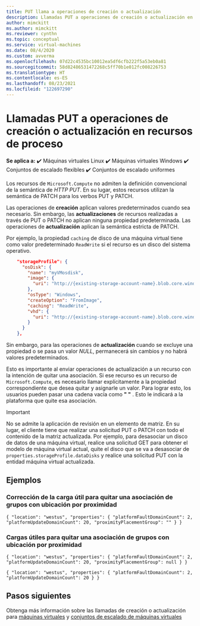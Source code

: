 ```yaml
---
title: PUT llama a operaciones de creación o actualización
description: Llamadas PUT a operaciones de creación o actualización en recursos de proceso
author: mimckitt
ms.author: mimckitt
ms.reviewer: cynthn
ms.topic: conceptual
ms.service: virtual-machines
ms.date: 08/4/2020
ms.custom: avverma
ms.openlocfilehash: 07d22c4535bc10012ea5df6cfb222f5a53eb0a81
ms.sourcegitcommit: 58d82486531472268c5ff70b1e012fc008226753
ms.translationtype: HT
ms.contentlocale: es-ES
ms.lasthandoff: 08/23/2021
ms.locfileid: "122697290"
---
```

# <a name="put-calls-for-creation-or-updates-on-compute-resources"></a>Llamadas PUT a operaciones de creación o actualización en recursos de proceso

**Se aplica a:** :heavy_check_mark: Máquinas virtuales Linux :heavy_check_mark: Máquinas virtuales Windows :heavy_check_mark: Conjuntos de escalado flexibles :heavy_check_mark: Conjuntos de escalado uniformes


Los recursos de `Microsoft.Compute` no admiten la definición convencional de la semántica de *HTTP PUT*. En su lugar, estos recursos utilizan la semántica de PATCH para los verbos PUT y PATCH.

Las operaciones de **creación** aplican valores predeterminados cuando sea necesario. Sin embargo, las **actualizaciones** de recursos realizadas a través de PUT o PATCH no aplican ninguna propiedad predeterminada. Las operaciones de **actualización** aplican la semántica estricta de PATCH.

Por ejemplo, la propiedad `caching` de disco de una máquina virtual tiene como valor predeterminado `ReadWrite` si el recurso es un disco del sistema operativo.

```json
    "storageProfile": {
      "osDisk": {
        "name": "myVMosdisk",
        "image": {
          "uri": "http://{existing-storage-account-name}.blob.core.windows.net/{existing-container-name}/{existing-generalized-os-image-blob-name}.vhd"
        },
        "osType": "Windows",
        "createOption": "FromImage",
        "caching": "ReadWrite",
        "vhd": {
          "uri": "http://{existing-storage-account-name}.blob.core.windows.net/{existing-container-name}/myDisk.vhd"
        }
      }
    },
```

Sin embargo, para las operaciones de **actualización** cuando se excluye una propiedad o se pasa un valor *NULL*, permanecerá sin cambios y no habrá valores predeterminados.

Esto es importante al enviar operaciones de actualización a un recurso con la intención de quitar una asociación. Si ese recurso es un recurso de `Microsoft.Compute`, es necesario llamar explícitamente a la propiedad correspondiente que desea quitar y asignarle un valor. Para lograr esto, los usuarios pueden pasar una cadena vacía como **" "** . Esto le indicará a la plataforma que quite esa asociación.

> [!IMPORTANT]
> No se admite la aplicación de revisión en un elemento de matriz. En su lugar, el cliente tiene que realizar una solicitud PUT o PATCH con todo el contenido de la matriz actualizada. Por ejemplo, para desasociar un disco de datos de una máquina virtual, realice una solicitud GET para obtener el modelo de máquina virtual actual, quite el disco que se va a desasociar de `properties.storageProfile.dataDisks` y realice una solicitud PUT con la entidad máquina virtual actualizada.

## <a name="examples"></a>Ejemplos

### <a name="correct-payload-to-remove-a-proximity-placement-groups-association"></a>Corrección de la carga útil para quitar una asociación de grupos con ubicación por proximidad

`
{ "location": "westus", "properties": { "platformFaultDomainCount": 2, "platformUpdateDomainCount": 20, "proximityPlacementGroup": "" } }
`

### <a name="incorrect-payloads-to-remove-a-proximity-placement-groups-association"></a>Cargas útiles para quitar una asociación de grupos con ubicación por proximidad

`
{ "location": "westus", "properties": { "platformFaultDomainCount": 2, "platformUpdateDomainCount": 20, "proximityPlacementGroup": null } }
`

`
{ "location": "westus", "properties": { "platformFaultDomainCount": 2, "platformUpdateDomainCount": 20 } }
`

## <a name="next-steps"></a>Pasos siguientes
Obtenga más información sobre las llamadas de creación o actualización para [máquinas virtuales](/rest/api/compute/virtualmachines/createorupdate) y [conjuntos de escalado de máquinas virtuales](/rest/api/compute/virtualmachinescalesets/createorupdate)